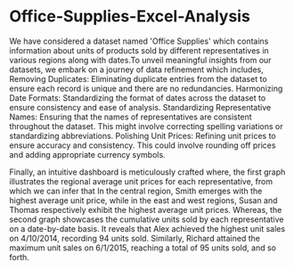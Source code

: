 # Office-Supplies-Excel-Analysis

We have considered a dataset named 'Office Supplies' which contains information about units of products sold by different representatives in various regions along with dates.To unveil meaningful insights from our datasets, we embark on a journey of data refinement which includes,
Removing Duplicates: Eliminating duplicate entries from the dataset to ensure each record is unique and there are no redundancies.
Harmonizing Date Formats: Standardizing the format of dates across the dataset to ensure consistency and ease of analysis.
Standardizing Representative Names: Ensuring that the names of representatives are consistent throughout the dataset. This might involve correcting spelling variations or standardizing abbreviations.
Polishing Unit Prices: Refining unit prices to ensure accuracy and consistency. This could involve rounding off prices and adding appropriate currency symbols.

Finally, an intuitive dashboard is meticulously crafted where, the first graph illustrates the regional average unit prices for each representative, from which we can infer that In the central region, Smith emerges with the highest average unit price, while in the east and west regions, Susan and Thomas respectively exhibit the highest average unit prices. Whereas, the second graph showcases the cumulative units sold by each representative on a date-by-date basis. It reveals that Alex achieved the highest unit sales on 4/10/2014, recording 94 units sold. Similarly, Richard attained the maximum unit sales on 6/1/2015, reaching a total of 95 units sold, and so forth.
